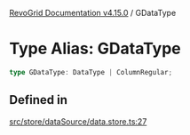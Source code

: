 [RevoGrid Documentation v4.15.0](README.md) / GDataType

# Type Alias: GDataType

```ts
type GDataType: DataType | ColumnRegular;
```

## Defined in

[src/store/dataSource/data.store.ts:27](https://github.com/revolist/revogrid/blob/f57e3b1afae49404a5b6670c54899cb5770f47c4/src/store/dataSource/data.store.ts#L27)
